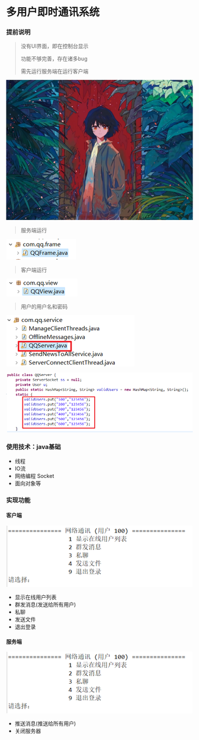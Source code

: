 # 多用户即时通讯系统

### 提前说明

> 没有UI界面，即在控制台显示
>
> 功能不够完善，存在诸多bug
>
> 需先运行服务端在运行客户端

![说明P1](https://github.com/TheStrongmans/projectlibrarys/blob/main/p1.jpg)

> 服务端运行

![说明P1](READMEimg\说明P2.png)

> 客户端运行

![说明P1](READMEimg\说明P3.png)

> 用户的用户名和密码

![说明P1](READMEimg\说明P4.png)

![说明P1](READMEimg\说明P5.png)



### 使用技术：java基础

- 线程
- IO流
- 网络编程 Socket
- 面向对象等

### 实现功能

#### 客户端

![客户端P1](READMEimg\客户端P1.png)

- 显示在线用户列表
- 群发消息(发送给所有用户)
- 私聊
- 发送文件
- 退出登录

#### 服务端

![客户端P1](https://github.com/TheStrongmans/projectlibrarys/blob/main/%E5%A4%9A%E7%94%A8%E6%88%B7%E5%8D%B3%E6%97%B6%E9%80%9A%E8%AE%AF%E7%B3%BB%E7%BB%9F/READMEimg/%E5%AE%A2%E6%88%B7%E7%AB%AFP1.png)

- 推送消息(推送给所有用户)
- 关闭服务器

